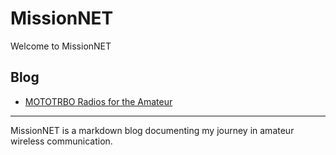 # MissionNET

Welcome to MissionNET

## Blog

- [MOTOTRBO Radios for the Amateur](project1a/)

---

MissionNET is a markdown blog documenting my journey in amateur wireless communication.

